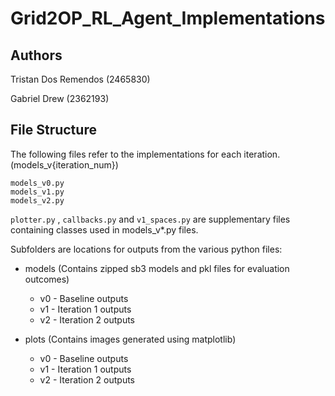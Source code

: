 # Grid2OP_RL_Agent_Implementations

## Authors

Tristan Dos Remendos (2465830)

Gabriel Drew (2362193)

## File Structure

The following files refer to the implementations for each iteration. (models_v{iteration_num})

```
models_v0.py
models_v1.py
models_v2.py
```

`plotter.py` , `callbacks.py` and `v1_spaces.py` are supplementary files containing classes used in models_v*.py files.

Subfolders are locations for outputs from the various python files:

* models (Contains zipped sb3 models and pkl files for evaluation outcomes)

  * v0 - Baseline outputs
  * v1 - Iteration 1 outputs
  * v2 - Iteration 2 outputs
* plots (Contains images generated using matplotlib)

  * v0 - Baseline outputs
  * v1 - Iteration 1 outputs
  * v2 - Iteration 2 outputs
